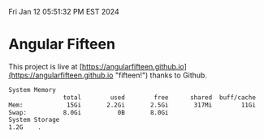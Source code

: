 Fri Jan 12 05:51:32 PM EST 2024

# Angular Fifteen


This project is live at [https://angularfifteen.github.io](https://angularfifteen.github.io "fifteen!") thanks to Github.

```bash
System Memory
               total        used        free      shared  buff/cache   available
Mem:            15Gi       2.2Gi       2.5Gi       317Mi        11Gi        13Gi
Swap:          8.0Gi          0B       8.0Gi
System Storage
1.2G	.
```
```bash
